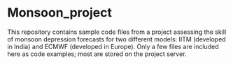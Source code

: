 # Monsoon_project

This repository contains sample code files from a project assessing the skill of monsoon depression forecasts for two different models: IITM (developed in India) and ECMWF (developed in Europe). Only a few files are included here as code examples; most are stored on the project server.
